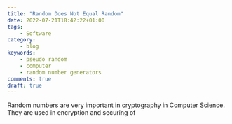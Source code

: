 ```yaml
---
title: "Random Does Not Equal Random"
date: 2022-07-21T18:42:22+01:00
tags:
    - Software
category:
    - blog
keywords:
    - pseudo random
    - computer
    - random number generators
comments: true
draft: true
---
```

Random numbers are very important in cryptography in Computer Science.
They are used in encryption and securing of

